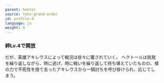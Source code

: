 ```yaml
---
parent: hektor
source: fate-grand-order
id: profile-4
language: ja
weight: 4
---
```


### 絆Lv.4で開放

だが、英雄アキレウスによって戦況は徐々に覆されていく。
ヘクトールは挑発を繰り返しながら、時に逃げ、時に戦いを繰り返して持ち堪えていたものの、槍の力で不死性を捨て去ったアキレウスから一騎討ちを呼び掛けられ、応じてしまう。
